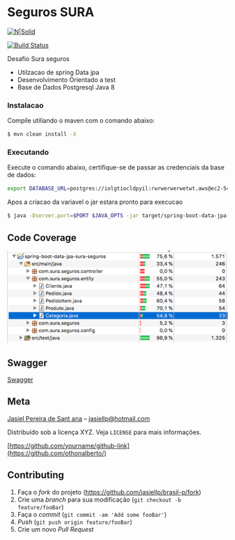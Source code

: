 # Seguros SURA 

[![N|Solid](https://encrypted-tbn0.gstatic.com/images?q=tbn:ANd9GcQm108yLpChuDwpHS6FM_a20dOIqJsY6QOKLCpGp6lmFDaJapP5&s)](https://nodesource.com/products/nsolid)

[![Build Status](https://travis-ci.org/joemccann/dillinger.svg?branch=master)](https://travis-ci.org/joemccann/dillinger)

Desafio Sura seguros 

  - Utilzacao de spring Data jpa
  - Desenvolvimento Orientado a test
  - Base de Dados  Postgresql Java 8

  
### Instalacao 

Compile utiliando o maven com o comando abaixo:
```sh
$ mvn clean install -X
```
### Executando 

Execute o comando abaixo, certifique-se de passar as credenciais da base de dados:
```sh
export DATABASE_URL=postgres://iolgtiocldpyil:rwrwerwerwetwt.aws@ec2-54-91-178-234.compute-1.amazonaws.com:5532/fsfdsfs
```
Apos a criacao da variavel o jar estara pronto para execucao
```sh
$ java -Dserver.port=$PORT $JAVA_OPTS -jar target/spring-boot-data-jpa-sura-seguros-1.0.jar
```


## Code Coverage

![Screenshot](codeCoverage.png)


## Swagger
 [Swagger](http://brasil-prev-jasiel.herokuapp.com/swagger-ui.html)

 
## Meta

[Jasiel Pereira de Sant ana](https://twitter.com/jasiellp) – jasiellp@hotmail.com

Distribuído sob a licença XYZ. Veja `LICENSE` para mais informações.

[https://github.com/yourname/github-link](https://github.com/othonalberto/)

## Contributing

1. Faça o _fork_ do projeto (<https://github.com/jasiellp/brasil-p/fork>)
2. Crie uma _branch_ para sua modificação (`git checkout -b feature/fooBar`)
3. Faça o _commit_ (`git commit -am 'Add some fooBar'`)
4. _Push_ (`git push origin feature/fooBar`)
5. Crie um novo _Pull Request_

[npm-image]: https://img.shields.io/npm/v/datadog-metrics.svg?style=flat-square
[npm-url]: https://npmjs.org/package/datadog-metrics
[npm-downloads]: https://img.shields.io/npm/dm/datadog-metrics.svg?style=flat-square
[travis-image]: https://img.shields.io/travis/dbader/node-datadog-metrics/master.svg?style=flat-square
[travis-url]: https://travis-ci.org/dbader/node-datadog-metrics
[wiki]: https://github.com/seunome/seuprojeto/wiki
